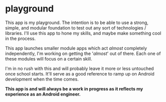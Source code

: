 # playground
This app is my playground. The intention is to be able to use a strong, simple, and modular foundation to test out any sort of technologies / libraries.
I'll use this app to hone my skills, and maybe make something cool in the process.


This app launches smaller module apps which act <i>almost</i> completely independently, I'm working on getting the '<i>almost</i>' out of there. Each one of these
modules will focus on a certain skill.

I'm in no rush with this and will probably leave it more or less untouched once school starts. It'll serve as a good reference to ramp up on Android development when the time comes. 

<b> This app is and will always be a work in progress as it reflects my experience as an Android engineer.</b>
